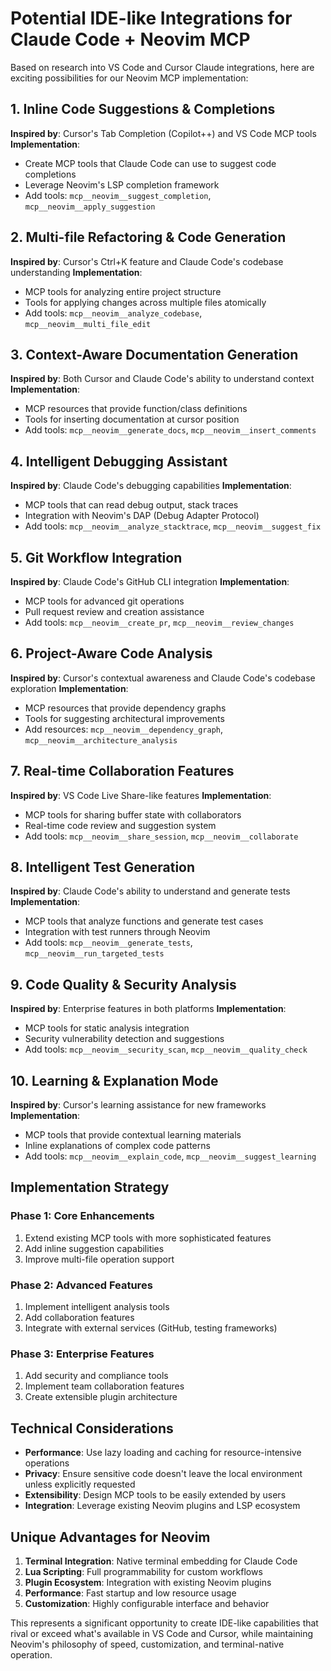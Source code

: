 # Potential IDE-like Integrations for Claude Code + Neovim MCP

Based on research into VS Code and Cursor Claude integrations, here are exciting possibilities for our Neovim MCP implementation:

## 1. Inline Code Suggestions & Completions

**Inspired by**: Cursor's Tab Completion (Copilot++) and VS Code MCP tools
**Implementation**:

- Create MCP tools that Claude Code can use to suggest code completions
- Leverage Neovim's LSP completion framework
- Add tools: `mcp__neovim__suggest_completion`, `mcp__neovim__apply_suggestion`

## 2. Multi-file Refactoring & Code Generation

**Inspired by**: Cursor's Ctrl+K feature and Claude Code's codebase understanding
**Implementation**:

- MCP tools for analyzing entire project structure
- Tools for applying changes across multiple files atomically
- Add tools: `mcp__neovim__analyze_codebase`, `mcp__neovim__multi_file_edit`

## 3. Context-Aware Documentation Generation

**Inspired by**: Both Cursor and Claude Code's ability to understand context
**Implementation**:

- MCP resources that provide function/class definitions
- Tools for inserting documentation at cursor position
- Add tools: `mcp__neovim__generate_docs`, `mcp__neovim__insert_comments`

## 4. Intelligent Debugging Assistant

**Inspired by**: Claude Code's debugging capabilities
**Implementation**:

- MCP tools that can read debug output, stack traces
- Integration with Neovim's DAP (Debug Adapter Protocol)
- Add tools: `mcp__neovim__analyze_stacktrace`, `mcp__neovim__suggest_fix`

## 5. Git Workflow Integration

**Inspired by**: Claude Code's GitHub CLI integration
**Implementation**:

- MCP tools for advanced git operations
- Pull request review and creation assistance
- Add tools: `mcp__neovim__create_pr`, `mcp__neovim__review_changes`

## 6. Project-Aware Code Analysis

**Inspired by**: Cursor's contextual awareness and Claude Code's codebase exploration
**Implementation**:

- MCP resources that provide dependency graphs
- Tools for suggesting architectural improvements
- Add resources: `mcp__neovim__dependency_graph`, `mcp__neovim__architecture_analysis`

## 7. Real-time Collaboration Features

**Inspired by**: VS Code Live Share-like features
**Implementation**:

- MCP tools for sharing buffer state with collaborators
- Real-time code review and suggestion system
- Add tools: `mcp__neovim__share_session`, `mcp__neovim__collaborate`

## 8. Intelligent Test Generation

**Inspired by**: Claude Code's ability to understand and generate tests
**Implementation**:

- MCP tools that analyze functions and generate test cases
- Integration with test runners through Neovim
- Add tools: `mcp__neovim__generate_tests`, `mcp__neovim__run_targeted_tests`

## 9. Code Quality & Security Analysis

**Inspired by**: Enterprise features in both platforms
**Implementation**:

- MCP tools for static analysis integration
- Security vulnerability detection and suggestions
- Add tools: `mcp__neovim__security_scan`, `mcp__neovim__quality_check`

## 10. Learning & Explanation Mode

**Inspired by**: Cursor's learning assistance for new frameworks
**Implementation**:

- MCP tools that provide contextual learning materials
- Inline explanations of complex code patterns
- Add tools: `mcp__neovim__explain_code`, `mcp__neovim__suggest_learning`

## Implementation Strategy

### Phase 1: Core Enhancements

1. Extend existing MCP tools with more sophisticated features
2. Add inline suggestion capabilities
3. Improve multi-file operation support

### Phase 2: Advanced Features

1. Implement intelligent analysis tools
2. Add collaboration features
3. Integrate with external services (GitHub, testing frameworks)

### Phase 3: Enterprise Features

1. Add security and compliance tools
2. Implement team collaboration features
3. Create extensible plugin architecture

## Technical Considerations

- **Performance**: Use lazy loading and caching for resource-intensive operations
- **Privacy**: Ensure sensitive code doesn't leave the local environment unless explicitly requested
- **Extensibility**: Design MCP tools to be easily extended by users
- **Integration**: Leverage existing Neovim plugins and LSP ecosystem

## Unique Advantages for Neovim

1. **Terminal Integration**: Native terminal embedding for Claude Code
2. **Lua Scripting**: Full programmability for custom workflows
3. **Plugin Ecosystem**: Integration with existing Neovim plugins
4. **Performance**: Fast startup and low resource usage
5. **Customization**: Highly configurable interface and behavior

This represents a significant opportunity to create IDE-like capabilities that rival or exceed what's available in VS Code and Cursor, while maintaining Neovim's philosophy of speed, customization, and terminal-native operation.

